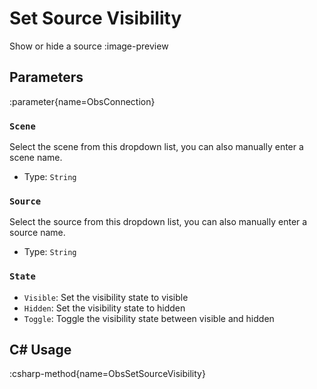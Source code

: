 # Set Source Visibility
Show or hide a source
:image-preview

## Parameters
:parameter{name=ObsConnection}

### `Scene`
Select the scene from this dropdown list, you can also manually enter a scene name.

- Type: `String`

### `Source`
Select the source from this dropdown list, you can also manually enter a source name.

- Type: `String`

### `State`
- `Visible`: Set the visibility state to visible
- `Hidden`: Set the visibility state to hidden
- `Toggle`: Toggle the visibility state between visible and hidden

## C# Usage
:csharp-method{name=ObsSetSourceVisibility}